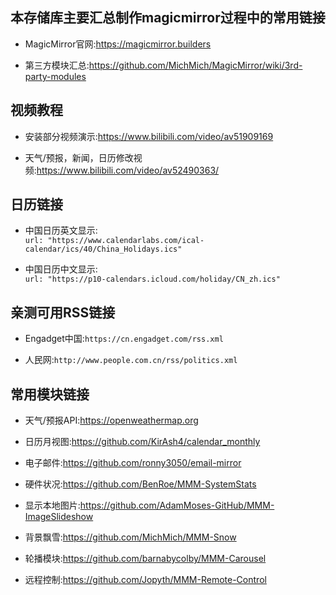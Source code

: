 本存储库主要汇总制作magicmirror过程中的常用链接
---------------------------------------------
* MagicMirror官网:https://magicmirror.builders<br>

* 第三方模块汇总:https://github.com/MichMich/MagicMirror/wiki/3rd-party-modules<br>

视频教程
-----------
* 安装部分视频演示:https://www.bilibili.com/video/av51909169<br>

* 天气/预报，新闻，日历修改视频:https://www.bilibili.com/video/av52490363/<br>

日历链接
---------
* 中国日历英文显示:<br>
`url: "https://www.calendarlabs.com/ical-calendar/ics/40/China_Holidays.ics"`<br>

* 中国日历中文显示:<br>
`url: "https://p10-calendars.icloud.com/holiday/CN_zh.ics"`<br>

亲测可用RSS链接
-----------
* Engadget中国:`https://cn.engadget.com/rss.xml`

* 人民网:`http://www.people.com.cn/rss/politics.xml`

常用模块链接
------------
* 天气/预报API:https://openweathermap.org<br>

* 日历月视图:https://github.com/KirAsh4/calendar_monthly<br>

* 电子邮件:https://github.com/ronny3050/email-mirror<br>

* 硬件状况:https://github.com/BenRoe/MMM-SystemStats<br>

* 显示本地图片:https://github.com/AdamMoses-GitHub/MMM-ImageSlideshow<br>

* 背景飘雪:https://github.com/MichMich/MMM-Snow<br>

* 轮播模块:https://github.com/barnabycolby/MMM-Carousel<br>

* 远程控制:https://github.com/Jopyth/MMM-Remote-Control<br>

